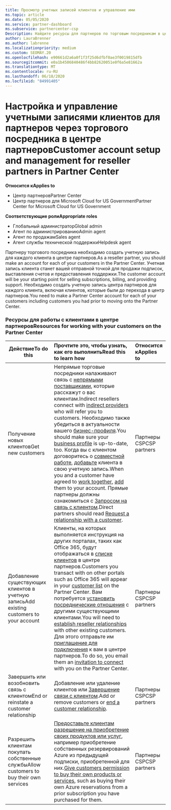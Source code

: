 ```yaml
---
title: Просмотр учетных записей клиентов и управление ими
ms.topic: article
ms.date: 05/05/2020
ms.service: partner-dashboard
ms.subservice: partnercenter-csp
Description: Найдите ресурсы для партнеров по торговым посредникам в центре партнеров. Сюда входит создание учетных записей клиентов до продажи подписок, выставления счетов или поддержки предложений.
author: LauraBrenner
ms.author: labrenne
ms.localizationpriority: medium
ms.custom: SEOMAY.20
ms.openlocfilehash: e90661d2a6a0f1f3f25d6dfbf0ae3f0019815dfb
ms.sourcegitcommit: e0a1b4506840486f4bb82620051e0f6a5e81662a
ms.translationtype: MT
ms.contentlocale: ru-RU
ms.lasthandoff: 06/18/2020
ms.locfileid: "84991405"
---
```

# <a name="customer-account-setup-and-management-for-reseller-partners-in-partner-center"></a><span data-ttu-id="d07b8-104">Настройка и управление учетными записями клиентов для партнеров через торгового посредника в центре партнеров</span><span class="sxs-lookup"><span data-stu-id="d07b8-104">Customer account setup and management for reseller partners in Partner Center</span></span>

<span data-ttu-id="d07b8-105">**Относится к**</span><span class="sxs-lookup"><span data-stu-id="d07b8-105">**Applies to**</span></span>

-  <span data-ttu-id="d07b8-106">Центр партнеров</span><span class="sxs-lookup"><span data-stu-id="d07b8-106">Partner Center</span></span>
-  <span data-ttu-id="d07b8-107">Центр партнеров для Microsoft Cloud for US Government</span><span class="sxs-lookup"><span data-stu-id="d07b8-107">Partner Center for Microsoft Cloud for US Government</span></span>

<span data-ttu-id="d07b8-108">**Соответствующие роли**</span><span class="sxs-lookup"><span data-stu-id="d07b8-108">**Appropriate roles**</span></span>

- <span data-ttu-id="d07b8-109">Глобальный администратор</span><span class="sxs-lookup"><span data-stu-id="d07b8-109">Global admin</span></span>
- <span data-ttu-id="d07b8-110">Агент по администрированию</span><span class="sxs-lookup"><span data-stu-id="d07b8-110">Admin agent</span></span>
- <span data-ttu-id="d07b8-111">Агент по продажам</span><span class="sxs-lookup"><span data-stu-id="d07b8-111">Sales agent</span></span>
- <span data-ttu-id="d07b8-112">Агент службы технической поддержки</span><span class="sxs-lookup"><span data-stu-id="d07b8-112">Helpdesk agent</span></span>

<span data-ttu-id="d07b8-113">Партнеру торгового посредника необходимо создать учетную запись для каждого клиента в центре партнеров.</span><span class="sxs-lookup"><span data-stu-id="d07b8-113">As a reseller partner, you should make an account for each of your customers in the Partner Center.</span></span> <span data-ttu-id="d07b8-114">Учетная запись клиента станет вашей отправной точкой для продажи подписок, выставления счетов и предоставления поддержки.</span><span class="sxs-lookup"><span data-stu-id="d07b8-114">The customer account will be your starting point for selling subscriptions, billing, and providing support.</span></span> <span data-ttu-id="d07b8-115">Необходимо создать учетную запись центра партнеров для каждого клиента, включая клиентов, которые были до перехода в центр партнеров.</span><span class="sxs-lookup"><span data-stu-id="d07b8-115">You need to make a Partner Center account for each of your customers including customers you had prior to moving onto the Partner Center.</span></span>

### <a name="resources-for-working-with-your-customers-on-the-partner-center"></a><span data-ttu-id="d07b8-116">Ресурсы для работы с клиентами в центре партнеров</span><span class="sxs-lookup"><span data-stu-id="d07b8-116">Resources for working with your customers on the Partner Center</span></span>

|<span data-ttu-id="d07b8-117">**Действие**</span><span class="sxs-lookup"><span data-stu-id="d07b8-117">**To do this**</span></span>   |<span data-ttu-id="d07b8-118">**Прочтите это, чтобы узнать, как его выполнить**</span><span class="sxs-lookup"><span data-stu-id="d07b8-118">**Read this to learn how**</span></span>   |<span data-ttu-id="d07b8-119">**Относится к**</span><span class="sxs-lookup"><span data-stu-id="d07b8-119">**Applies to**</span></span>|
|-----------------|:----------------------------|:--------------|
|<span data-ttu-id="d07b8-120">Получение новых клиентов</span><span class="sxs-lookup"><span data-stu-id="d07b8-120">Get new customers</span></span>|<span data-ttu-id="d07b8-121">Непрямые торговые посредники налаживают связь с [непрямыми поставщиками](indirect-reseller-tasks-in-partner-center.md), которые расскажут о вас клиентам.</span><span class="sxs-lookup"><span data-stu-id="d07b8-121">Indirect resellers connect with [indirect providers](indirect-reseller-tasks-in-partner-center.md) who will refer you to customers.</span></span> <span data-ttu-id="d07b8-122">Необходимо также убедиться в актуальности вашего [бизнес-профиля](create-a-marketing-profile.md).</span><span class="sxs-lookup"><span data-stu-id="d07b8-122">You should make sure your [business profile](create-a-marketing-profile.md) is up-to-date, too.</span></span> <span data-ttu-id="d07b8-123">Когда вы с клиентом договоритесь о [совместной работе](responding-to-referrals.md), [добавьте](add-a-new-customer.md) клиента в свою учетную запись.</span><span class="sxs-lookup"><span data-stu-id="d07b8-123">When you and a customer have agreed to [work together](responding-to-referrals.md), [add](add-a-new-customer.md) them to your account.</span></span> <span data-ttu-id="d07b8-124">Прямые партнеры должны ознакомиться с [Запросом на связь с клиентом](request-a-relationship-with-a-customer.md).</span><span class="sxs-lookup"><span data-stu-id="d07b8-124">Direct partners should read [ Request a relationship with a customer](request-a-relationship-with-a-customer.md).</span></span>|<span data-ttu-id="d07b8-125">Партнеры CSP</span><span class="sxs-lookup"><span data-stu-id="d07b8-125">CSP partners</span></span>|
|<span data-ttu-id="d07b8-126">Добавление существующих клиентов в учетную запись</span><span class="sxs-lookup"><span data-stu-id="d07b8-126">Add existing customers to your account</span></span>   | <span data-ttu-id="d07b8-127">Клиенты, на которых выполняется инструкция на других порталах, таких как Office 365, будут отображаться в [списке клиентов](see-your-customer-list.md) в центре партнеров.</span><span class="sxs-lookup"><span data-stu-id="d07b8-127">Customers you transact with on other portals such as Office 365 will appear in your [customer list](see-your-customer-list.md) on the Partner Center.</span></span> <span data-ttu-id="d07b8-128">Вам потребуется [установить посреднические отношения](indirect-reseller-tasks-in-partner-center.md) с другими существующими клиентами.</span><span class="sxs-lookup"><span data-stu-id="d07b8-128">You will need to [establish reseller relationships](indirect-reseller-tasks-in-partner-center.md) with other existing customers.</span></span> <span data-ttu-id="d07b8-129">Для этого отправьте им [приглашение для подключения](responding-to-referrals.md) к вам в центре партнеров.</span><span class="sxs-lookup"><span data-stu-id="d07b8-129">To do so, you email them an [invitation to connect](responding-to-referrals.md) with you on the Partner Center.</span></span>   | <span data-ttu-id="d07b8-130">Партнеры CSP</span><span class="sxs-lookup"><span data-stu-id="d07b8-130">CSP partners</span></span>   |
|<span data-ttu-id="d07b8-131">Завершить или возобновить связь с клиентом</span><span class="sxs-lookup"><span data-stu-id="d07b8-131">End or reinstate a customer relationship</span></span>   | <span data-ttu-id="d07b8-132">Добавление или удаление клиентов или [Завершение связи с клиентом](remove-a-relationship.md).</span><span class="sxs-lookup"><span data-stu-id="d07b8-132">Add or remove customers or [end a customer relationship](remove-a-relationship.md).</span></span>  |   <span data-ttu-id="d07b8-133">Партнеры CSP</span><span class="sxs-lookup"><span data-stu-id="d07b8-133">CSP partners</span></span> |
|<span data-ttu-id="d07b8-134">Разрешить клиентам покупать собственные службы</span><span class="sxs-lookup"><span data-stu-id="d07b8-134">Allow customers to buy their own services</span></span>   | <span data-ttu-id="d07b8-135">[Предоставьте клиентам разрешение на приобретение своих продуктов или услуг](give-customers-permission.md), например приобретение собственных резервирований Azure из предыдущей подписки, приобретенной для них.</span><span class="sxs-lookup"><span data-stu-id="d07b8-135">[Give customers permission to buy their own products or services](give-customers-permission.md), such as buying their own Azure reservations from a prior subscription you have purchased for them.</span></span>  | <span data-ttu-id="d07b8-136">Партнеры CSP</span><span class="sxs-lookup"><span data-stu-id="d07b8-136">CSP partners</span></span> |